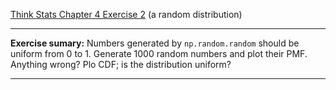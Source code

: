 [Think Stats Chapter 4 Exercise 2](http://greenteapress.com/thinkstats2/html/thinkstats2005.html#toc41) (a random distribution)

---

**Exercise sumary:** Numbers generated by `np.random.random` should be uniform from 0 to 1. Generate 1000 random numbers and plot their PMF. Anything wrong? Plo CDF; is the distribution uniform?

---

